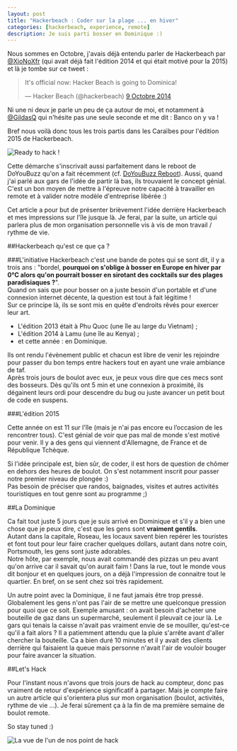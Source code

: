 ```yaml
---
layout: post
title: "Hackerbeach : Coder sur la plage ... en hiver"
categories: [hackerbeach, experience, remote]
description: Je suis parti bosser en Dominique :)
---
```


Nous sommes en Octobre, j'avais déjà entendu parler de Hackerbeach par [@XioNoXfr](https://twitter.com/XioNoXfr) (qui avait déjà fait l'édition 2014 et qui était motivé pour la 2015) et là je tombe sur ce tweet :

<blockquote class="twitter-tweet" lang="fr"><p>It&#39;s official now: Hacker Beach is going to Dominica!</p>&mdash; Hacker Beach (@hackerbeach) <a href="https://twitter.com/hackerbeach/status/520021673735884800">9 Octobre 2014</a></blockquote>
<script async src="//platform.twitter.com/widgets.js" charset="utf-8"></script>

Ni une ni deux je parle un peu de ça autour de moi, et notamment à [@GildasQ](https://twitter.com/gildasq) qui n'hésite pas une seule seconde et me dit : Banco on y va !

Bref nous voilà donc tous les trois partis dans les Caraïbes pour l'édition 2015 de Hackerbeach.

![Ready to hack !](http://i.imgur.com/LnlgtlOl.jpg)

Cette démarche s'inscrivait aussi parfaitement dans le reboot de DoYouBuzz qu'on a fait récemment (cf. [DoYouBuzz Reboot](https://medium.com/doyoubuzz-open/doyoubuzz-reboot-fr-80dc9ea32a38)). Aussi, quand j'ai parlé aux gars de l'idée de partir là bas, ils trouvaient le concept génial. C'est un bon moyen de mettre à l'épreuve notre capacité à travailler en remote et à valider notre modèle d'entreprise libérée :)

Cet article a pour but de présenter brièvement l'idée derrière Hackerbeach et mes impressions sur l'île jusque là. Je ferai, par la suite, un article qui parlera plus de mon organisation personnelle vis à vis de mon travail / rythme de vie.

##Hackerbeach qu'est ce que ça ?

###L'initiative
Hackerbeach c'est une bande de potes qui se sont dit, il y a trois ans : "bordel, **pourquoi on s'oblige à bosser en Europe en hiver par 0°C alors qu'on pourrait bosser en sirotant des cocktails sur des plages paradisiaques ?**".  
Quand on sais que pour bosser on a juste besoin d'un portable et d'une connexion internet décente, la question est tout à fait légitime !  
Sur ce principe là, ils se sont mis en quête d'endroits rêvés pour exercer leur art.

- L'édition 2013 était à Phu Quoc (une île au large du Vietnam) ;
- L'édition 2014 à Lamu (une île au Kenya) ;
- et cette année : en Dominique.

Ils ont rendu l'évènement public et chacun est libre de venir les rejoindre pour passer du bon temps entre hackers tout en ayant une vraie ambiance de taf.  
Après trois jours de boulot avec eux, je peux vous dire que ces mecs sont des bosseurs. Dès qu'ils ont 5 min et une connexion à proximité, ils dégainent leurs ordi pour descendre du bug ou juste avancer un petit bout de code en suspens.

###L'édition 2015

Cette année on est 11 sur l'île (mais je n'ai pas encore eu l’occasion de les rencontrer tous). C'est génial de voir que pas mal de monde s'est motivé pour venir. Il y a des gens qui viennent d'Allemagne, de France et de République Tchèque.

Si l'idée principale est, bien sûr, de coder, il est hors de question de chômer en dehors des heures de boulot. On s'est notamment inscrit pour passer notre premier niveau de plongée :)  
Pas besoin de préciser que randos, baignades, visites et autres activités touristiques en tout genre sont au programme ;)

##La Dominique

Ca fait tout juste 5 jours que je suis arrivé en Dominique et s'il y a bien une chose que je peux dire, c'est que les gens sont **vraiment gentils**.  
Autant dans la capitale, Roseau, les locaux savent bien repérer les touristes et font tout pour leur faire cracher quelques dollars, autant dans notre coin, Portsmouth, les gens sont juste adorables.  
Notre hôte, par exemple, nous avait commandé des pizzas un peu avant qu'on arrive car il savait qu'on aurait faim ! Dans la rue, tout le monde vous dit bonjour et en quelques jours, on a déjà l'impression de connaitre tout le quartier. En bref, on se sent chez soi très rapidement.

Un autre point avec la Dominique, il ne faut jamais être trop pressé. Globalement les gens n'ont pas l'air de se mettre une quelconque pression pour quoi que ce soit. Exemple amusant : on avait besoin d'acheter une bouteille de gaz dans un supermarché, seulement il pleuvait ce jour là. Le gars qui tenais la caisse n'avait pas vraiment envie de se mouiller, qu'est-ce qu'il a fait alors ? Il a patiemment attendu que la pluie s'arrête avant d'aller chercher la bouteille. Ca a bien duré 10 minutes et il y avait des clients derrière qui faisaient la queue mais personne n'avait l'air de vouloir bouger pour faire avancer la situation.

##Let's Hack

Pour l'instant nous n'avons que trois jours de hack au compteur, donc pas vraiment de retour d'expérience significatif à partager. Mais je compte faire un autre article qui s'orientera plus sur mon organisation (boulot, activités, rythme de vie ...). Je ferai sûrement ça à la fin de ma première semaine de boulot remote.

So stay tuned :)

![La vue de l'un de nos point de hack](http://i.imgur.com/ro8VjmS.jpg)

